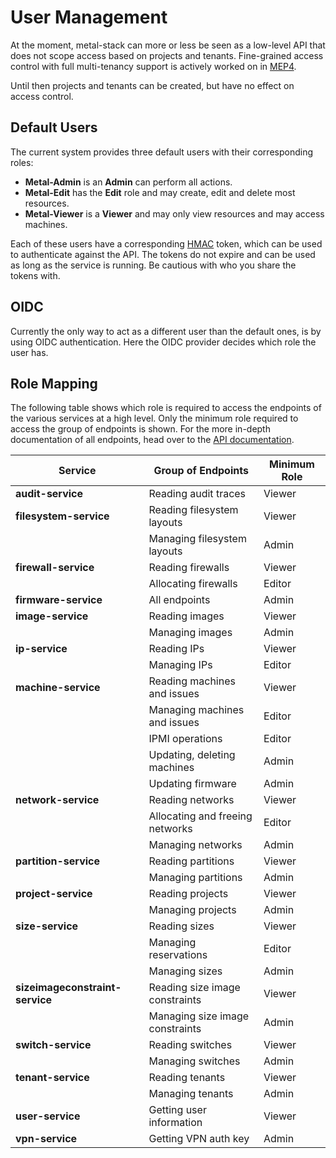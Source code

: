# User Management

At the moment, metal-stack can more or less be seen as a low-level API that does not scope access based on projects and tenants.
Fine-grained access control with full multi-tenancy support is actively worked on in [MEP4](.././developers/proposals/MEP4/README.md).

Until then projects and tenants can be created, but have no effect on access control.

## Default Users

The current system provides three default users with their corresponding roles:

- **Metal-Admin** is an **Admin** can perform all actions.
- **Metal-Edit** has the **Edit** role and may create, edit and delete most resources.
- **Metal-Viewer** is a **Viewer** and may only view resources and may access machines.

Each of these users have a corresponding [HMAC](https://en.wikipedia.org/wiki/HMAC) token, which can be used to authenticate against the API. The tokens do not expire and can be used as long as the service is running. Be cautious with who you share the tokens with.

## OIDC

Currently the only way to act as a different user than the default ones, is by using OIDC authentication. Here the OIDC provider decides which role the user has.

## Role Mapping

The following table shows which role is required to access the endpoints of the various services at a high level.
Only the minimum role required to access the group of endpoints is shown. For the more in-depth documentation of all endpoints, head over to the [API documentation](../references/apidocs.md).

| **Service**                     | **Group of Endpoints**          | **Minimum Role** |
| ------------------------------- | ------------------------------- | ---------------- |
| **audit-service**               | Reading audit traces            | Viewer           |
| **filesystem-service**          | Reading filesystem layouts      | Viewer           |
|                                 | Managing filesystem layouts     | Admin            |
| **firewall-service**            | Reading firewalls               | Viewer           |
|                                 | Allocating firewalls            | Editor           |
| **firmware-service**            | All endpoints                   | Admin            |
| **image-service**               | Reading images                  | Viewer           |
|                                 | Managing images                 | Admin            |
| **ip-service**                  | Reading IPs                     | Viewer           |
|                                 | Managing IPs                    | Editor           |
| **machine-service**             | Reading machines and issues     | Viewer           |
|                                 | Managing machines and issues    | Editor           |
|                                 | IPMI operations                 | Editor           |
|                                 | Updating, deleting machines     | Admin            |
|                                 | Updating firmware               | Admin            |
| **network-service**             | Reading networks                | Viewer           |
|                                 | Allocating and freeing networks | Editor           |
|                                 | Managing networks               | Admin            |
| **partition-service**           | Reading partitions              | Viewer           |
|                                 | Managing partitions             | Admin            |
| **project-service**             | Reading projects                | Viewer           |
|                                 | Managing projects               | Admin            |
| **size-service**                | Reading sizes                   | Viewer           |
|                                 | Managing reservations           | Editor           |
|                                 | Managing sizes                  | Admin            |
| **sizeimageconstraint-service** | Reading size image constraints  | Viewer           |
|                                 | Managing size image constraints | Admin            |
| **switch-service**              | Reading switches                | Viewer           |
|                                 | Managing switches               | Admin            |
| **tenant-service**              | Reading tenants                 | Viewer           |
|                                 | Managing tenants                | Admin            |
| **user-service**                | Getting user information        | Viewer           |
| **vpn-service**                 | Getting VPN auth key            | Admin            |
